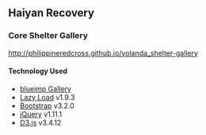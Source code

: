 ## Haiyan Recovery
### Core Shelter Gallery

http://philippineredcross.github.io/yolanda_shelter-gallery

#### Technology Used

- [blueimp Gallery](https://blueimp.github.io/Gallery/)
- [Lazy Load](http://www.appelsiini.net/projects/lazyload) v1.9.3
- [Bootstrap](http://getbootstrap.com/) v3.2.0
- [jQuery](http://jquery.com/) v1.11.1
- [D3.js](http://d3js.org/) v3.4.12